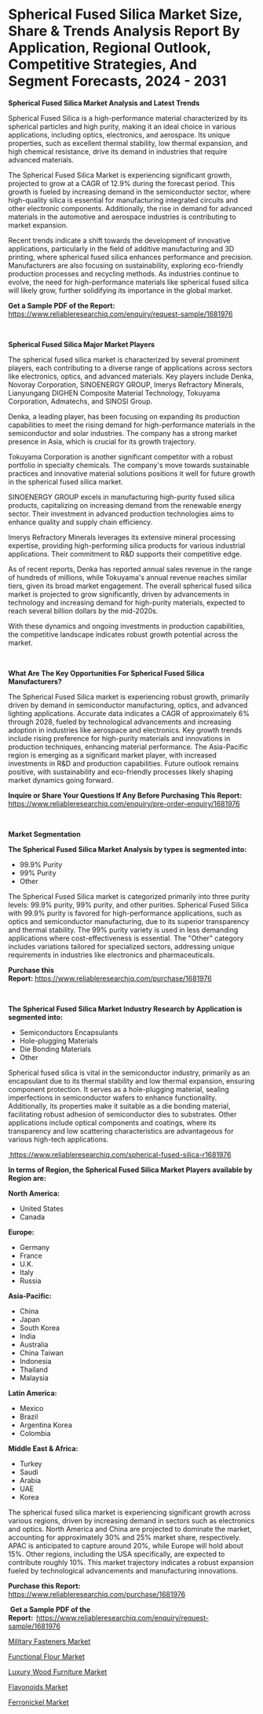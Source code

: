 <p><h1>Spherical Fused Silica Market Size, Share & Trends Analysis Report By Application, Regional Outlook, Competitive Strategies, And Segment Forecasts, 2024 - 2031</h1></p><p><strong>Spherical Fused Silica Market Analysis and Latest Trends</strong></p>
<p><p>Spherical Fused Silica is a high-performance material characterized by its spherical particles and high purity, making it an ideal choice in various applications, including optics, electronics, and aerospace. Its unique properties, such as excellent thermal stability, low thermal expansion, and high chemical resistance, drive its demand in industries that require advanced materials.</p><p>The Spherical Fused Silica Market is experiencing significant growth, projected to grow at a CAGR of 12.9% during the forecast period. This growth is fueled by increasing demand in the semiconductor sector, where high-quality silica is essential for manufacturing integrated circuits and other electronic components. Additionally, the rise in demand for advanced materials in the automotive and aerospace industries is contributing to market expansion.</p><p>Recent trends indicate a shift towards the development of innovative applications, particularly in the field of additive manufacturing and 3D printing, where spherical fused silica enhances performance and precision. Manufacturers are also focusing on sustainability, exploring eco-friendly production processes and recycling methods. As industries continue to evolve, the need for high-performance materials like spherical fused silica will likely grow, further solidifying its importance in the global market.</p></p>
<p><strong>Get a Sample PDF of the Report:&nbsp;</strong> <a href="https://www.reliableresearchiq.com/enquiry/request-sample/1681976?utm_campaign=1087&utm_medium=2&utm_source=Github&utm_content=ia&utm_term=18112024&utm_id=spherical-fused-silica">https://www.reliableresearchiq.com/enquiry/request-sample/1681976</a></p>
<p>&nbsp;</p>
<p><strong>Spherical Fused Silica Major Market Players</strong></p>
<p><p>The spherical fused silica market is characterized by several prominent players, each contributing to a diverse range of applications across sectors like electronics, optics, and advanced materials. Key players include Denka, Novoray Corporation, SINOENERGY GROUP, Imerys Refractory Minerals, Lianyungang DIGHEN Composite Material Technology, Tokuyama Corporation, Admatechs, and SINOSI Group.</p><p>Denka, a leading player, has been focusing on expanding its production capabilities to meet the rising demand for high-performance materials in the semiconductor and solar industries. The company has a strong market presence in Asia, which is crucial for its growth trajectory.</p><p>Tokuyama Corporation is another significant competitor with a robust portfolio in specialty chemicals. The company's move towards sustainable practices and innovative material solutions positions it well for future growth in the spherical fused silica market.</p><p>SINOENERGY GROUP excels in manufacturing high-purity fused silica products, capitalizing on increasing demand from the renewable energy sector. Their investment in advanced production technologies aims to enhance quality and supply chain efficiency.</p><p>Imerys Refractory Minerals leverages its extensive mineral processing expertise, providing high-performing silica products for various industrial applications. Their commitment to R&D supports their competitive edge.</p><p>As of recent reports, Denka has reported annual sales revenue in the range of hundreds of millions, while Tokuyama's annual revenue reaches similar tiers, given its broad market engagement. The overall spherical fused silica market is projected to grow significantly, driven by advancements in technology and increasing demand for high-purity materials, expected to reach several billion dollars by the mid-2020s. </p><p>With these dynamics and ongoing investments in production capabilities, the competitive landscape indicates robust growth potential across the market.</p></p>
<p>&nbsp;</p>
<p><strong>What Are The Key Opportunities For Spherical Fused Silica Manufacturers?</strong></p>
<p><p>The Spherical Fused Silica market is experiencing robust growth, primarily driven by demand in semiconductor manufacturing, optics, and advanced lighting applications. Accurate data indicates a CAGR of approximately 6% through 2028, fueled by technological advancements and increasing adoption in industries like aerospace and electronics. Key growth trends include rising preference for high-purity materials and innovations in production techniques, enhancing material performance. The Asia-Pacific region is emerging as a significant market player, with increased investments in R&D and production capabilities. Future outlook remains positive, with sustainability and eco-friendly processes likely shaping market dynamics going forward.</p></p>
<p><strong>Inquire or Share Your Questions If Any Before Purchasing This Report:</strong> <a href="https://www.reliableresearchiq.com/enquiry/pre-order-enquiry/1681976?utm_campaign=1087&utm_medium=2&utm_source=Github&utm_content=ia&utm_term=18112024&utm_id=spherical-fused-silica">https://www.reliableresearchiq.com/enquiry/pre-order-enquiry/1681976</a></p>
<p>&nbsp;</p>
<p><strong>Market Segmentation</strong></p>
<p><strong>The Spherical Fused Silica Market Analysis by types is segmented into:</strong></p>
<p><ul><li>99.9% Purity</li><li>99% Purity</li><li>Other</li></ul></p>
<p><p>The Spherical Fused Silica market is categorized primarily into three purity levels: 99.9% purity, 99% purity, and other purities. Spherical Fused Silica with 99.9% purity is favored for high-performance applications, such as optics and semiconductor manufacturing, due to its superior transparency and thermal stability. The 99% purity variety is used in less demanding applications where cost-effectiveness is essential. The "Other" category includes variations tailored for specialized sectors, addressing unique requirements in industries like electronics and pharmaceuticals.</p></p>
<p><strong>Purchase this Report:&nbsp;</strong><a href="https://www.reliableresearchiq.com/purchase/1681976?utm_campaign=1087&utm_medium=2&utm_source=Github&utm_content=ia&utm_term=18112024&utm_id=spherical-fused-silica">https://www.reliableresearchiq.com/purchase/1681976</a></p>
<p>&nbsp;</p>
<p><strong>The Spherical Fused Silica Market Industry Research by Application is segmented into:</strong></p>
<p><ul><li>Semiconductors Encapsulants</li><li>Hole-plugging Materials</li><li>Die Bonding Materials</li><li>Other</li></ul></p>
<p><p>Spherical fused silica is vital in the semiconductor industry, primarily as an encapsulant due to its thermal stability and low thermal expansion, ensuring component protection. It serves as a hole-plugging material, sealing imperfections in semiconductor wafers to enhance functionality. Additionally, its properties make it suitable as a die bonding material, facilitating robust adhesion of semiconductor dies to substrates. Other applications include optical components and coatings, where its transparency and low scattering characteristics are advantageous for various high-tech applications.</p></p>
<p><a href="https://www.reliableresearchiq.com/spherical-fused-silica-r1681976?utm_campaign=1087&utm_medium=2&utm_source=Github&utm_content=ia&utm_term=18112024&utm_id=spherical-fused-silica">&nbsp;https://www.reliableresearchiq.com/spherical-fused-silica-r1681976</a></p>
<p><strong>In terms of Region, the Spherical Fused Silica Market Players available by Region are:</strong></p>
<p>
    <p> <strong> North America: </strong>
        <ul>
            <li>United States</li>
            <li>Canada</li>
        </ul>
        </p> 
    <p> <strong> Europe: </strong>
        <ul>
            <li>Germany</li>
            <li>France</li>
            <li>U.K.</li>
            <li>Italy</li>
            <li>Russia</li>
        </ul>
        </p> 
    <p> <strong> Asia-Pacific: </strong>
        <ul>
            <li>China</li>
            <li>Japan</li>
            <li>South Korea</li>
            <li>India</li>
            <li>Australia</li>
            <li>China Taiwan</li>
            <li>Indonesia</li>
            <li>Thailand</li>
            <li>Malaysia</li>
        </ul>
        </p> 
    <p> <strong> Latin America: </strong>
        <ul>
            <li>Mexico</li>
            <li>Brazil</li>
            <li>Argentina Korea</li>
            <li>Colombia</li>
        </ul>
        </p> 
    <p> <strong> Middle East & Africa: </strong>
        <ul>
            <li>Turkey</li>
            <li>Saudi</li>
            <li>Arabia</li>
            <li>UAE</li>
            <li>Korea</li>
        </ul>
    </p>
    </p>
<p><p>The spherical fused silica market is experiencing significant growth across various regions, driven by increasing demand in sectors such as electronics and optics. North America and China are projected to dominate the market, accounting for approximately 30% and 25% market share, respectively. APAC is anticipated to capture around 20%, while Europe will hold about 15%. Other regions, including the USA specifically, are expected to contribute roughly 10%. This market trajectory indicates a robust expansion fueled by technological advancements and manufacturing innovations.</p></p>
<p><strong>Purchase this Report: </strong><a href="https://www.reliableresearchiq.com/purchase/1681976?utm_campaign=1087&utm_medium=2&utm_source=Github&utm_content=ia&utm_term=18112024&utm_id=spherical-fused-silica">https://www.reliableresearchiq.com/purchase/1681976</a></p>
<p>&nbsp;<strong>Get a Sample PDF of the Report:&nbsp;&nbsp;</strong><a href="https://www.reliableresearchiq.com/enquiry/request-sample/1681976?utm_campaign=1087&utm_medium=2&utm_source=Github&utm_content=ia&utm_term=18112024&utm_id=spherical-fused-silica">https://www.reliableresearchiq.com/enquiry/request-sample/1681976</a></p>
<p><strong></strong></p>
<p><p><a href="https://issuu.com/reportprime-2/docs/military-fasteners-market-size-2030_faaf1dba7e78ef?utm_campaign=1087&utm_medium=2&utm_source=Github&utm_content=ia&utm_term=18112024&utm_id=spherical-fused-silica">Military Fasteners Market</a></p><p><a href="https://www.linkedin.com/pulse/functional-flour-market-size-share-growth-analysis-wpb5f?utm_campaign=1087&utm_medium=2&utm_source=Github&utm_content=ia&utm_term=18112024&utm_id=spherical-fused-silica">Functional Flour Market</a></p><p><a href="https://issuu.com/reportprime-2/docs/luxury-wood-furniture-market-size-2_f4597edfcf27df?utm_campaign=1087&utm_medium=2&utm_source=Github&utm_content=ia&utm_term=18112024&utm_id=spherical-fused-silica">Luxury Wood Furniture Market</a></p><p><a href="https://www.linkedin.com/pulse/in-depth-analysis-global-flavonoids-market-scope-its-mg6nf?utm_campaign=1087&utm_medium=2&utm_source=Github&utm_content=ia&utm_term=18112024&utm_id=spherical-fused-silica">Flavonoids Market</a></p><p><a href="https://www.linkedin.com/pulse/decoding-ferronickel-market-signals-growth-algorithms-p52zf?utm_campaign=1087&utm_medium=2&utm_source=Github&utm_content=ia&utm_term=18112024&utm_id=spherical-fused-silica">Ferronickel Market</a></p></p>